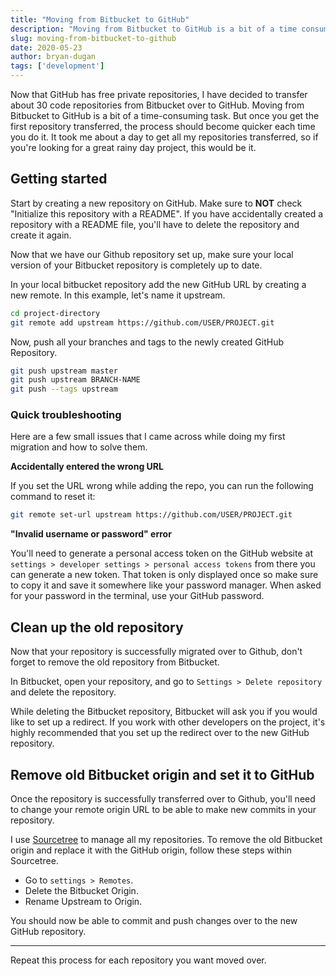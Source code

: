 ```yaml
---
title: "Moving from Bitbucket to GitHub"
description: "Moving from Bitbucket to GitHub is a bit of a time consuming task. But once you get the first repository transferred, the process should become quicker each time you do it."
slug: moving-from-bitbucket-to-github
date: 2020-05-23
author: bryan-dugan
tags: ['development']
---
```


Now that GitHub has free private repositories, I have decided to transfer about 30 code repositories from Bitbucket over to GitHub. Moving from Bitbucket to GitHub is a bit of a time-consuming task. But once you get the first repository transferred, the process should become quicker each time you do it. It took me about a day to get all my repositories transferred, so if you're looking for a great rainy day project, this would be it.

## Getting started

Start by creating a new repository on GitHub. Make sure to **NOT** check "Initialize this repository with a README". If you have accidentally created a repository with a README file, you'll have to delete the repository and create it again.

Now that we have our Github repository set up, make sure your local version of your Bitbucket repository is completely up to date.

In your local bitbucket repository add the new GitHub URL by creating a new remote. In this example, let's name it upstream.

```bash
cd project-directory
git remote add upstream https://github.com/USER/PROJECT.git
```

Now, push all your branches and tags to the newly created GitHub Repository.

```bash
git push upstream master
git push upstream BRANCH-NAME
git push --tags upstream
```

### Quick troubleshooting

Here are a few small issues that I came across while doing my first migration and how to solve them.

**Accidentally entered the wrong URL**

If you set the URL wrong while adding the repo, you can run the following command to reset it:

```bash
git remote set-url upstream https://github.com/USER/PROJECT.git
```

**"Invalid username or password" error**

You'll need to generate a personal access token on the GitHub website at `settings > developer settings > personal access tokens` from there you can generate a new token. That token is only displayed once so make sure to copy it and save it somewhere like your password manager. When asked for your password in the terminal, use your GitHub password.

## Clean up the old repository

Now that your repository is successfully migrated over to Github, don't forget to remove the old repository from Bitbucket.

In Bitbucket, open your repository, and go to `Settings > Delete repository` and delete the repository.

While deleting the Bitbucket repository, Bitbucket will ask you if you would like to set up a redirect. If you work with other developers on the project, it's highly recommended that you set up the redirect over to the new GitHub repository.

## Remove old Bitbucket origin and set it to GitHub

Once the repository is successfully transferred over to Github, you'll need to change your remote origin URL to be able to make new commits in your repository.

I use [Sourcetree](https://www.sourcetreeapp.com/) to manage all my repositories. To remove the old Bitbucket origin and replace it with the GitHub origin, follow these steps within Sourcetree.

- Go to `settings > Remotes`.
- Delete the Bitbucket Origin.
- Rename Upstream to Origin.

You should now be able to commit and push changes over to the new GitHub repository.

---

Repeat this process for each repository you want moved over.
